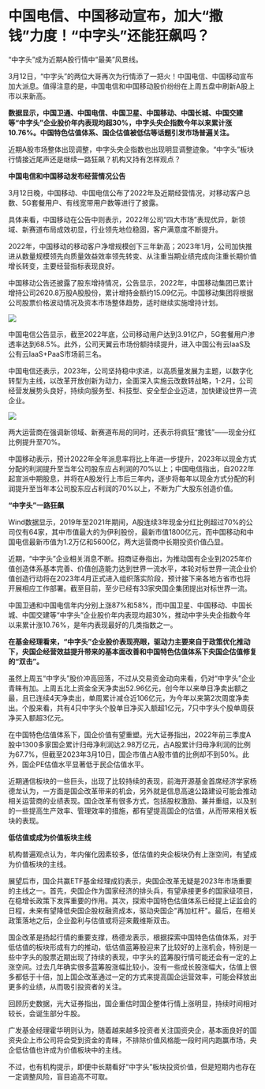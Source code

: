 # 中国电信、中国移动宣布，加大“撒钱”力度！“中字头”还能狂飙吗？

“中字头”成为近期A股行情中“最美”风景线。

3月12日，“中字头”的两位大哥再次为行情添了一把火！中国电信、中国移动宣布加大派息。值得注意的是，中国电信和中国移动股价纷纷在上周五盘中刷新A股上市以来新高。

**数据显示，中国卫通、中国电信、中国卫星、中国移动、中国长城、中国交建等“中字头”企业股价年内表现均超30%，中字头央企指数今年以来累计涨10.76%。中国特色估值体系、国企估值被低估等话题引发市场普遍关注。**

近期A股市场整体出现调整，中字头央企指数也出现明显调整迹象。“中字头”板块行情接近尾声还是继续一路狂飙？机构又持有怎样观点？

**中国电信和中国移动发布经营情况公告**

3月12日晚，中国移动、中国电信公布了2022年及近期经营情况，对移动客户总数、5G套餐用户、有线宽带用户数等进行了披露。

具体来看，中国移动在公告中则表示，2022年公司“四大市场”表现优异，新领域、新赛道布局成效初显，行业领先地位稳固，客户满意度不断提升。

2022年，中国移动的移动客户净增规模创下三年新高；2023年1月，公司加快推进从数量规模领先向质量效益效率领先转变、从注重当期业绩完成向注重长期价值增长转变，主要经营指标表现良好。

中国移动公告还披露了股东增持情况，公告显示，2022年，中国移动集团已累计增持公司2620.8万股A股股份，累计增持金额约15.09亿元。中国移动集团将根据公司股票价格波动情况及资本市场整体趋势，适时继续实施增持计划。

![](https://inews.gtimg.com/newsapp_bt/0/15735742752/1000)

中国电信公告显示，截至2022年底，公司移动用户达到3.91亿户，5G套餐用户渗透率达到68.5%。此外，公司天翼云市场份额持续提升，进入中国公有云IaaS及公有云IaaS+PaaS市场前三名。

中国电信还表示，2023年，公司坚持稳中求进，以高质量发展为主题，以数字化转型为主线，以改革开放创新为动力，全面深入实施云改数转战略，1-2月，公司经营发展势头良好，持续向服务型、科技型、安全型企业迈进，加快建设世界一流企业。

![](https://inews.gtimg.com/newsapp_bt/0/15735742933/1000)

两大运营商在强调新领域、新赛道布局的同时，还表示将疯狂“撒钱”——现金分红比例提升至70%。

中国移动表示，预计2022年全年派息率将比上年进一步提升，2023年以现金方式分配的利润提升至当年公司股东应占利润的70%以上；中国电信指出，自2022年起宣派中期股息，并将在A股发行上市后三年内，逐步将每年以现金方式分配的利润提升至当年本公司股东应占利润的70%以上，不断为广大股东创造价值。

**“中字头”一路狂飙**

Wind数据显示，2019年至2021年期间，A股连续3年现金分红比例超过70%的公司仅有64家，其中市值最大的为伊利股份，最新市值1800亿元，而中国移动和中国电信最新市值为1.2万亿和5600亿，两大运营商中长期投资价值凸显。

近期，“中字头”企业相关消息不断。招商证券指出，为推动国有企业到2025年价值创造体系基本完善、价值创造能力达到世界一流水平，本轮对标世界一流企业价值创造行动将在2023年4月正式进入组织落实阶段，预计接下来各地方省市也将开展相应工作部署。截至目前，至少已经有33家央国企集团提出对标世界一流。

中国卫通和中国电信年内分别上涨87%和58%，而中国卫星、中国移动、中国长城、中国交建等“中字头”企业股价年内表现均超30%，推动中字头央企指数今年以来累计涨10.76%，是年内表现最好的几类指数之一。

**在基金经理看来，“中字头”企业股价表现亮眼，驱动力主要来自于政策优化推动下，央国企经营效益提升带来的基本面改善和中国特色估值体系下央国企估值修复的“双击”。**

虽然上周五“中字头”股价冲高回落，不过从交易资金动向来看，仍对“中字头”企业青睐有加。上周五北上资金全天净卖出52.96亿元，创今年以来单日净卖出额之最，且已连续4天净卖出，单周累计减仓近106亿元，为今年以来第2次周度净卖出。个股来看，共有4只中字头个股单日净买入额超1亿元，7只中字头个股单周获净买入额超3亿元。

在中国特色估值体系下，国企价值有望重塑。光大证券指出，2022年前三季度A股中1300多家国企累计归母净利润达2.98万亿元，占A股累计归母净利润的比例为67.7%，但截至2023年3月10日，国企市值占A股市值的比例却不到50%。此外，国企PE估值水平显著低于民企估值水平。

近期通信板块的一些巨头，出现了比较持续的表现，前海开源基金首席经济学家杨德龙认为，一方面是国企改革带来的机会，另外就是信息高速公路建设可能会推动相关运营商的业绩表现。国企改革有很多方式，包括股权激励、兼并重组，以及别的一些提高生产效率、管理效率的措施，都有望提高国企的估值，从而带来相关板块的表现。

**低估值或成为价值板块主线**

机构普遍观点认为，年内催化因素较多，低估值的央企板块仍有上涨空间，有望成为价值板块的主线。

展望后市，国企共赢ETF基金经理成钧表示，央国企改革无疑是2023年市场重要的主线之一。首先，央国企作为国家经济的排头兵，有望承接更多的国家级项目，在稳增长政策下发挥重要的作用。其次，探索中国特色估值体系已经提上证监会的日程，未来有望降低央国企股权融资成本，驱动央国企"再加杠杆"。最后，在相关政策落地之后，企业盈利与估值或将迎来戴维斯双击。

国企改革是扬起行情的重要支撑，杨德龙表示，根据探索中国特色估值体系，对于低估值的板块形成有力的推动，低估值蓝筹股迎来了比较好的上涨机会，特别是一些中字头的股票近期出现了持续的表现，中字头的蓝筹股行情可能还会有一定的上涨空间。过去几年确实很多蓝筹股涨幅比较小，没有一些成长股涨幅大，估值上很多都低于十倍，加上国企改革通过一定的方式来提高国企运营效率，可能会释放出更多的业绩，从而吸引投资者的关注。

回顾历史数据，光大证券指出，国企重估时国企整体行情上涨明显，持续时间相对较长，会诞生部分牛股。

广发基金经理霍华明则认为，随着越来越多投资者关注国资央企，基本面良好的国资央企上市公司将会受到资金的青睐，不排除价值风格能一段时间内跑赢市场，央企低估值也许成为价值板块中的主线。

不过，也有机构提示，即便中长期看好“中字头”板块投资价值，但是短期内也存在一定调整风险，盲目追高不可取。

